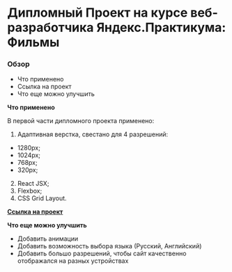 # Дипломный Проект на курсе веб-разработчика Яндекс.Практикума: Фильмы

### Обзор
* Что применено
* Ссылка на проект
* Что еще можно улучшить

**Что применено**

В первой части дипломного проекта применено:
1. Адаптивная верстка, cвестано для 4 разрешений:
  * 1280px;
  * 1024px;
  * 768px;
  * 320px;
2. React JSX;
3. Flexbox;
4. CSS Grid Layout.


**[Ссылка на проект](https://project.movies.nomoreparties.co/)**

**Что еще можно улучшить**

* Добавить анимации
* Добавить возможность выбора языка (Русский, Английский)
* Добавить большо разрешений, чтобы сайт качественно отображался на разных устройствах

